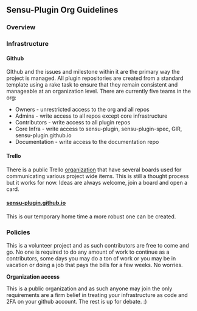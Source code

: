 ## Sensu-Plugin Org Guidelines

### Overview

### Infrastructure

#### Github

GIthub and the issues and milestone within it are the primary way the project is managed.  All plugin repositories are created from a standard template using a rake task to ensure that they remain consistent and manageable at an organization level.  There are currently five teams in the org:

* Owners - unrestricted access to the org and all repos
* Admins - write access to all repos except core infrastructure
* Contributors - write access to all plugin repos
* Core Infra - write access to sensu-plugin, sensu-plugin-spec, GIR, sensu-plugin.github.io
* Documentation - write access to the documentation repo

#### Trello

There is a public Trello [organization](https://trello.com/sensuplugins) that have several boards used for communicating various project wide items.  This is still a thought process but it works for now.  Ideas are always welcome, join a board and open a card.

#### [sensu-plugin.github.io](http://sensu-plugins.github.io/)

This is our temporary home time a more robust one can be created.


### Policies

This is a volunteer project and as such contributors are free to come and go.  No one is required to do any amount of work to continue as a contributors, some days you may do a ton of work or you may be in vacation or doing a job that pays the bills for a few weeks.  No worries.

**Organization access**

This is a public organization and as such anyone may join the only requirements are a firm belief in treating your infrastructure as code and 2FA on your github account.  The rest is up for debate. :)
